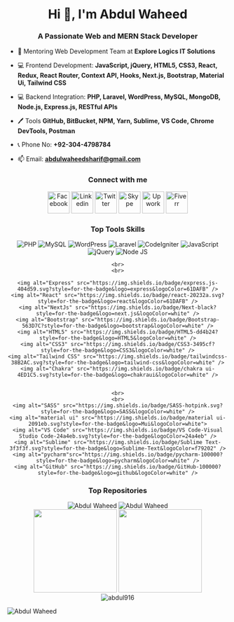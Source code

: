 <h1 align="center">Hi 👋, I'm Abdul Waheed</h1>
<h3 align="center">A Passionate Web and MERN Stack Developer</h3>

- 🤝 Mentoring Web Development Team at **Explore Logics IT Solutions**

- 💻 Frontend Development: **JavaScript, jQuery, HTML5, CSS3, React, Redux, React Router, Context API, Hooks, Next.js, Bootstrap, Material Ui, Tailwind CSS**

- 💻 Backend Integration: **PHP, Laravel, WordPress, MySQL, MongoDB, Node.js, Express.js, RESTful APIs**

- 🖊️ Tools **GitHub, BitBucket, NPM, Yarn, Sublime, VS Code, Chrome DevTools, Postman**

- 📞 Phone No: **+92-304-4798784**
- 📫 Email: **abdulwaheedsharif@gmail.com**

<div align="center">
    <h3 align="center">Connect with me</h3>
    <a href = "https://www.facebook.com/abdulwaheed916/"><img src="https://cdn-icons-png.flaticon.com/128/145/145802.png" alt="Facebook" width="50" /></a>
    <a href = "https://www.linkedin.com/in/abdulwaheed916/"><img src="https://cdn-icons-png.flaticon.com/128/4494/4494497.png" alt="Linkedin" width="50" /></a>
    <a href = "https://twitter.com/abdul_916"><img src="https://cdn-icons-png.flaticon.com/128/5969/5969020.png" alt="Twitter" width="50" /></a>
    <a href = "https://join.skype.com/invite/rjtwxuEwyEgZ"><img src="https://cdn-icons-png.flaticon.com/128/3128/3128338.png" alt="Skype" width="50" /></a>
    <a href = "https://www.upwork.com/freelancers/~011412bb987aac9fd6"><img src="https://cdn-icons-png.flaticon.com/128/15527/15527365.png" alt="Upwork" width="50" /></a>
    <a href = "https://www.fiverr.com/abdulwaheed90"><img src="https://cdn-icons-png.flaticon.com/128/732/732199.png" alt="Fiverr" width="50" /></a>
</div>
<div align="center">
    <h3>Top Tools Skills</h3>
    <img alt="PHP" src="https://img.shields.io/badge/php-777BB4.svg?style=for-the-badge&logo=php&logoColor=white" />
    <img alt="MySQL" src="https://img.shields.io/badge/MySQL-42759c?style=for-the-badge&logo=MySQL&logoColor=white" />
    <img alt="WordPress" src="https://img.shields.io/badge/WordPress-444444.svg?style=for-the-badge&logo=WordPress&logoColor=61DAFB" />
    <img alt="Laravel" src="https://img.shields.io/badge/Laravel-152031.svg?style=for-the-badge&logo=Laravel&logoColor=ffffff" />
    <img alt="CodeIgniter" src="https://img.shields.io/badge/CodeIgniter-3b1b16.svg?style=for-the-badge&logo=CodeIgniter&logoColor=e74124" />
    <img alt="JavaScript" src="https://img.shields.io/badge/JavaScript-323330?style=for-the-badge&logo=javascript&logoColor=F7DF1E" />
    <img alt="jQuery" src="https://img.shields.io/badge/jQuery-076fae?style=for-the-badge&logo=jQuery&logoColor=121a27" />
    <img alt="Node JS" src="https://img.shields.io/badge/node.js-6DA55F?style=for-the-badge&logo=node.js&logoColor=white" />

    <br>
    <br>

    <img alt="Express" src="https://img.shields.io/badge/express.js-404d59.svg?style=for-the-badge&logo=express&logoColor=61DAFB" />
    <img alt="React" src="https://img.shields.io/badge/react-20232a.svg?style=for-the-badge&logo=react&logoColor=61DAFB" />
    <img alt="NextJs" src="https://img.shields.io/badge/Next-black?style=for-the-badge&logo=next.js&logoColor=white" />
    <img alt="Bootstrap" src="https://img.shields.io/badge/Bootstrap-563D7C?style=for-the-badge&logo=bootstrap&logoColor=white" />
    <img alt="HTML5" src="https://img.shields.io/badge/HTML5-dd4b24?style=for-the-badge&logo=HTML5&logoColor=white" />
    <img alt="CSS3" src="https://img.shields.io/badge/CSS3-3495cf?style=for-the-badge&logo=CSS3&logoColor=white" />
    <img alt="Tailwind CSS" src="https://img.shields.io/badge/tailwindcss-38B2AC.svg?style=for-the-badge&logo=tailwind-css&logoColor=white" />
    <img alt="Chakra" src="https://img.shields.io/badge/chakra ui-4ED1C5.svg?style=for-the-badge&logo=chakraui&logoColor=white" />


    <br>
    <br>
    <img alt="SASS" src="https://img.shields.io/badge/SASS-hotpink.svg?style=for-the-badge&logo=SASS&logoColor=white" />
    <img alt="material ui" src="https://img.shields.io/badge/material ui-2091eb.svg?style=for-the-badge&logo=Mui&logoColor=white">
    <img alt="VS Code" src="https://img.shields.io/badge/VS Code-Visual Studio Code-24a4eb.svg?style=for-the-badge&logoColor=24a4eb" />
    <img alt="Sublime" src="https://img.shields.io/badge/Sublime Text-3f3f3f.svg?style=for-the-badge&logo=Sublime-Text&logoColor=f79202" />
    <img alt="pycharm"src="https://img.shields.io/badge/pycharm-100000?style=for-the-badge&logo=pycharm&logoColor=white" />
    <img alt="GitHub" src="https://img.shields.io/badge/GitHub-100000?style=for-the-badge&logo=github&logoColor=white" />
</div>
<div align="center">
    <h3>Top Repositories</h3>
    <img src="https://github-readme-stats.vercel.app/api/pin/?username=abdul916&repo=Abdul916&theme=tokyonight&hide_border=true&border_radius=5" alt="Abdul Waheed"/>
    <img src="https://github-readme-stats.vercel.app/api/pin/?username=abdul916&repo=Abdul916.github.io&theme=tokyonight&hide_border=true&border_radius=5" alt="Abdul Waheed"/>
</div>
<div align="center">
    <img height="190px" src="https://github-readme-stats.vercel.app/api?username=abdul916&show_icons=true&theme=tokyonight&hide_border=true"/>
    <img height="190px" src="https://github-readme-stats.vercel.app/api/top-langs/?username=abdul916&layout=compact&langs_count=8&theme=tokyonight&hide_border=true"/>
    <br>
    <img src="https://streak-stats.demolab.com?user=abdul916&theme=tokyonight&hide_border=true&border_radius=5&exclude_days=Mon%2CTue%2CWed%2CThu%2CFri" alt="abdul916" />
</div>

<p align="left">
    <img src="https://komarev.com/ghpvc/?username=abdul916&base=12345&abbreviated=true" alt="Abdul Waheed" />
</p>

